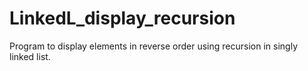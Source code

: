 # LinkedL_display_recursion
Program to display  elements in reverse order using recursion  in singly linked list.
